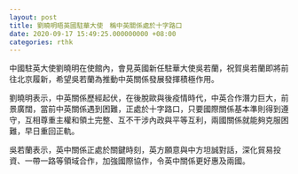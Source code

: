 ```yaml
---
layout: post
title: 劉曉明晤英國駐華大使　稱中英關係處於十字路口
date: 2020-09-17 15:49:25.000000000 +08:00
categories: rthk
---
```


中國駐英大使劉曉明在使館內，會見英國新任駐華大使吳若蘭，祝賀吳若蘭即將前往北京履新，希望吳若蘭為推動中英關係發展發揮積極作用。

劉曉明表示，中英關係歷經起伏，在後脫歐與後疫情時代，中英合作潛力巨大，前景廣闊，當前中英關係遇到困難，正處於十字路口，只要國際關係基本準則得到遵守，互相尊重主權和領土完整、互不干涉內政與平等互利，兩國關係就能夠克服困難，早日重回正軌。

吳若蘭表示，英中關係正處於關鍵時刻，英方願意與中方坦誠對話，深化貿易投資、一帶一路等領域合作，加強國際協作，令英中關係更好惠及兩國。

